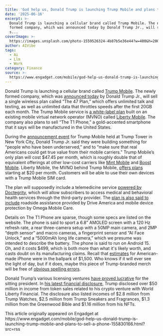 ```yaml
---
title: 'God help us, Donald Trump is launching Trump Mobile and plans to sell a phone'
date: '2025-06-16'
excerpt: >-
  Donald Trump is launching a cellular brand called Trump Mobile. The newly
  formed company, which was announced today by Donald Trump Jr., will sell a
  s...
coverImage: >-
  https://images.unsplash.com/photo-1559526324-4b87b5e36e44?w=400&h=200&fit=crop&auto=format
author: AIVibe
tags:
  - Ai
  - Llm
  - Work
category: Finance
source: >-
  https://www.engadget.com/mobile/god-help-us-donald-trump-is-launching-trump-mobile-and-plans-to-sell-a-phone-155830166.html?src=rss
---
```

<p>Donald Trump is launching a cellular brand called <a data-i13n="cpos:1;pos:1" href="https://trumpmobile.com/">Trump Mobile</a>. The newly formed company, which was <a data-i13n="cpos:2;pos:1" href="https://www.youtube.com/watch?v=Aax7DFNSNUE">announced today</a> by Donald Trump Jr., will sell a single wireless plan called “The 47 Plan,” which offers unlimited talk and texting, as well as unlimited data that throttles speeds after the first 20GB each month. The Trump Mobile service is <a data-i13n="cpos:3;pos:1" href="https://trumpmobile.com/term-of-use">a white-label plan</a> built on an existing mobile virtual network operator (MVNO) called <a data-i13n="cpos:4;pos:1" href="https://www.libertymobileinc.com/">Liberty Mobile</a>. The company also plans to sell “The T1 Phone,” a gold-accented smartphone that it says will be manufactured in the United States.</p>
<p>During the <a data-i13n="cpos:5;pos:1" href="https://www.youtube.com/watch?v=Aax7DFNSNUE">announcement event</a> for Trump Mobile held at Trump Tower in New York City, Donald Trump Jr. said they were building something for “people who have been underserved,” and to “make sure that real Americans could get true value from their mobile carriers.” Trump Mobile’s only plan will cost $47.45 per month, which is roughly double that of equivalent offerings at other low-cost carriers like <a data-i13n="elm:affiliate_link;sellerN:Mint Mobile;elmt:;cpos:6;pos:1" href="https://shopping.yahoo.com/rdlw?merchantId=4bf83d60-b3b9-4075-9fee-2b7ec2899887&amp;siteId=us-engadget&amp;pageId=1p-autolink&amp;contentUuid=ff45b7b6-df0d-49e9-8c0c-7720c6f802d7&amp;featureId=text-link&amp;merchantName=Mint+Mobile&amp;linkText=Mint+Mobile&amp;custData=eyJzb3VyY2VOYW1lIjoiV2ViLURlc2t0b3AtVmVyaXpvbiIsImxhbmRpbmdVcmwiOiJodHRwczovL3d3dy5taW50bW9iaWxlLmNvbS9wbGFucy8iLCJjb250ZW50VXVpZCI6ImZmNDViN2I2LWRmMGQtNDllOS04YzBjLTc3MjBjNmY4MDJkNyIsIm9yaWdpbmFsVXJsIjoiaHR0cHM6Ly93d3cubWludG1vYmlsZS5jb20vcGxhbnMvIn0&amp;signature=AQAAAfA-0zimvPDBHGxlIw06Lh-fs-ZLpbSCnQyaOVOXpQdM&amp;gcReferrer=https%3A%2F%2Fwww.mintmobile.com%2Fplans%2F" class="rapid-with-clickid" data-original-link="https://www.mintmobile.com/plans/">Mint Mobile</a> and <a data-i13n="elm:affiliate_link;sellerN:Boost Mobile;elmt:;cpos:7;pos:1" href="https://shopping.yahoo.com/rdlw?merchantId=1ae5a702-13e8-4d66-b824-b92c8d2c4cd6&amp;siteId=us-engadget&amp;pageId=1p-autolink&amp;contentUuid=ff45b7b6-df0d-49e9-8c0c-7720c6f802d7&amp;featureId=text-link&amp;merchantName=Boost+Mobile&amp;linkText=Boost+Mobile&amp;custData=eyJzb3VyY2VOYW1lIjoiV2ViLURlc2t0b3AtVmVyaXpvbiIsImxhbmRpbmdVcmwiOiJodHRwczovL3d3dy5ib29zdG1vYmlsZS5jb20vcGxhbnMiLCJjb250ZW50VXVpZCI6ImZmNDViN2I2LWRmMGQtNDllOS04YzBjLTc3MjBjNmY4MDJkNyIsIm9yaWdpbmFsVXJsIjoiaHR0cHM6Ly93d3cuYm9vc3Rtb2JpbGUuY29tL3BsYW5zIn0&amp;signature=AQAAASmMm_vvD6Ba1BeyfWFeinyz_7IakmAal-IJAUzf7zxj&amp;gcReferrer=https%3A%2F%2Fwww.boostmobile.com%2Fplans" class="rapid-with-clickid" data-original-link="https://www.boostmobile.com/plans">Boost Mobile</a>. Liberty Mobile, the MVNO behind Trump Mobile, <a data-i13n="cpos:8;pos:1" href="https://www.libertymobileinc.com/Plan">offers plans</a> starting at $20 per month. Customers will be able to use their own devices with a Trump Mobile SIM card.</p>
<span id="end-legacy-contents"></span><p>The plan will supposedly include a telemedicine service <a data-i13n="cpos:9;pos:1" href="https://trumpmobile.com/telehealth">powered by Doctegrity</a>, which will allow subscribers to access medical and behavioral health services through the third-party provider. The <a data-i13n="cpos:10;pos:1" href="https://trumpmobile.com/service-agreement-and-roadside-assistance">plan is also said to include</a> roadside assistance provided by Drive America and mobile device protection by Omega Mobile Care.</p>
<p>Details on The T1 Phone are sparse, though some specs are listed on the website. The phone is said to sport a 6.8” AMOLED screen with a 120 Hz refresh rate, a rear three-camera setup with a 50MP main camera, and 2MP “depth sensor” and macro cameras, a fingerprint sensor and “AI Face Unlock,” and a “5000mAh long life camera,” which we presume was intended to describe the battery. The phone is said to run on Android 15. Oh, and it costs $499, which is both more than what it's likely worth, and casts doubt on its manufacturing claims. Recall that <a data-i13n="elm:affiliate_link;sellerN:CNBC;elmt:;cpos:11;pos:1" href="https://shopping.yahoo.com/rdlw?merchantId=34e37b9c-8975-48da-aa39-df8bcd5badc3&amp;siteId=us-engadget&amp;pageId=1p-autolink&amp;contentUuid=ff45b7b6-df0d-49e9-8c0c-7720c6f802d7&amp;featureId=text-link&amp;merchantName=CNBC&amp;linkText=estimates&amp;custData=eyJzb3VyY2VOYW1lIjoiV2ViLURlc2t0b3AtVmVyaXpvbiIsImxhbmRpbmdVcmwiOiJodHRwczovL3d3dy5jbmJjLmNvbS8yMDI1LzA0LzExL2hlcmVzLWhvdy1tdWNoLWEtbWFkZS1pbi10aGUtdXNhLWlwaG9uZS13b3VsZC1jb3N0Lmh0bWwiLCJjb250ZW50VXVpZCI6ImZmNDViN2I2LWRmMGQtNDllOS04YzBjLTc3MjBjNmY4MDJkNyIsIm9yaWdpbmFsVXJsIjoiaHR0cHM6Ly93d3cuY25iYy5jb20vMjAyNS8wNC8xMS9oZXJlcy1ob3ctbXVjaC1hLW1hZGUtaW4tdGhlLXVzYS1pcGhvbmUtd291bGQtY29zdC5odG1sIn0&amp;signature=AQAAAQNvz7nMdA5NjdIybHYeYfdSbUCfwkWE7WQYZejwrjSc&amp;gcReferrer=https%3A%2F%2Fwww.cnbc.com%2F2025%2F04%2F11%2Fheres-how-much-a-made-in-the-usa-iphone-would-cost.html" class="rapid-with-clickid" data-original-link="https://www.cnbc.com/2025/04/11/heres-how-much-a-made-in-the-usa-iphone-would-cost.html">estimates</a> for American-made iPhone were in the ballpark of $1,500. Who knows if it will ever see the light of day, but if it does, maybe this piece of Trump-branded merch will be free of <a data-i13n="cpos:12;pos:1" href="https://www.gq.com/story/donald-trump-watch-delivered-typo">obvious spelling errors</a>.</p>
<p>Donald Trump’s various licensing ventures <a data-i13n="cpos:13;pos:1" href="https://www.reuters.com/world/us/trump-reports-tens-millions-income-crypto-ventures-2025-06-14/">have proved lucrative</a> for the sitting president. In <a data-i13n="cpos:14;pos:1" href="https://extapps2.oge.gov/201/Presiden.nsf/PAS+Index/4EC9A8E6DD078F2985258CA9002C9377/$FILE/Trump%2C%20Donald%20J.%202025%20Annual%20278.pdf">his latest financial disclosure</a>, Trump disclosed over $50 million in income from token sales related to his crypto venture with World Liberty Financial. The disclosure also listed incomes of $2.8 million from Trump Watches, $2.5 million from Trump Sneakers and Fragrances, $1.3 million from the Greenwood Bible and $1.16 million from his NFTs.</p>This article originally appeared on Engadget at https://www.engadget.com/mobile/god-help-us-donald-trump-is-launching-trump-mobile-and-plans-to-sell-a-phone-155830166.html?src=rss
